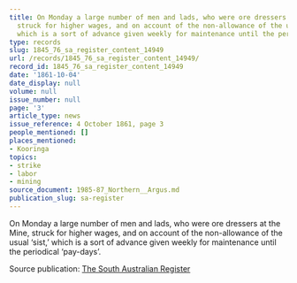 ```yaml
---
title: On Monday a large number of men and lads, who were ore dressers at the Mine,
  struck for higher wages, and on account of the non-allowance of the usual ‘sist,’
  which is a sort of advance given weekly for maintenance until the periodical ‘pay-days’.
type: records
slug: 1845_76_sa_register_content_14949
url: /records/1845_76_sa_register_content_14949/
record_id: 1845_76_sa_register_content_14949
date: '1861-10-04'
date_display: null
volume: null
issue_number: null
page: '3'
article_type: news
issue_reference: 4 October 1861, page 3
people_mentioned: []
places_mentioned:
- Kooringa
topics:
- strike
- labor
- mining
source_document: 1985-87_Northern__Argus.md
publication_slug: sa-register
---
```


On Monday a large number of men and lads, who were ore dressers at the Mine, struck for higher wages, and on account of the non-allowance of the usual ‘sist,’ which is a sort of advance given weekly for maintenance until the periodical ‘pay-days’.

Source publication: [The South Australian Register](/publications/sa-register/)
